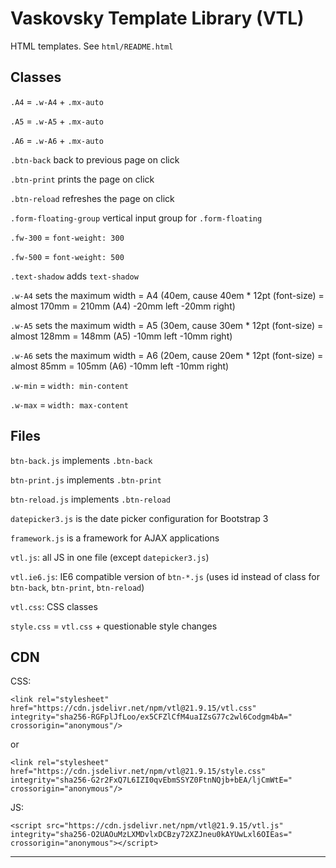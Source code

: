 # Vaskovsky Template Library (VTL)

HTML templates. See `html/README.html`

## Classes

`.A4` = `.w-A4` + `.mx-auto`

`.A5` = `.w-A5` + `.mx-auto`

`.A6` = `.w-A6` + `.mx-auto`

`.btn-back` back to previous page on click

`.btn-print` prints the page on click

`.btn-reload` refreshes the page on click

`.form-floating-group` vertical input group for `.form-floating`

`.fw-300` = `font-weight: 300`

`.fw-500` = `font-weight: 500`

`.text-shadow` adds `text-shadow`

`.w-A4` sets the maximum width = A4 (40em, cause 40em * 12pt (font-size) =
almost 170mm = 210mm (A4) -20mm left -20mm right)

`.w-A5` sets the maximum width = A5 (30em, cause 30em * 12pt (font-size) =
almost 128mm = 148mm (A5) -10mm left -10mm right)

`.w-A6` sets the maximum width = A6 (20em, cause 20em * 12pt (font-size) =
almost 85mm = 105mm (A6) -10mm left -10mm right)

`.w-min` = `width: min-content`

`.w-max` = `width: max-content`

## Files

`btn-back.js` implements `.btn-back`

`btn-print.js` implements `.btn-print`

`btn-reload.js` implements `.btn-reload`

`datepicker3.js` is the date picker configuration for Bootstrap 3

`framework.js` is a framework for AJAX applications

`vtl.js`: all JS in one file (except `datepicker3.js`)

`vtl.ie6.js`: IE6 compatible version of `btn-*.js`
(uses id instead of class for `btn-back`, `btn-print`, `btn-reload`)

`vtl.css`: CSS classes

`style.css` = `vtl.css` + questionable style changes

## CDN

CSS:
```
<link rel="stylesheet" href="https://cdn.jsdelivr.net/npm/vtl@21.9.15/vtl.css" integrity="sha256-RGFplJfLoo/ex5CFZlCfM4uaIZsG77c2wl6Codgm4bA=" crossorigin="anonymous"/>
```
or
```
<link rel="stylesheet" href="https://cdn.jsdelivr.net/npm/vtl@21.9.15/style.css" integrity="sha256-G2r2FxQ7L6IZI0qvEbmSSYZ0FtnNQjb+bEA/ljCmWtE=" crossorigin="anonymous"/>
```

JS:
```
<script src="https://cdn.jsdelivr.net/npm/vtl@21.9.15/vtl.js" integrity="sha256-O2UAOuMzLXMDvlxDCBzy72XZJneu0kAYUwLxl6OIEas=" crossorigin="anonymous"></script>
```

--------------------------------------------------------------------------------
